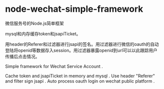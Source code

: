 # node-wechat-simple-framework

微信服务号的Node.js简单框架

mysql和内存缓存token和jsapiTicket。

用header的Referer和过滤器进行jsapi的签名。用过滤器进行微信的oauth的自动登陆将openid等数据存入session。用过滤器暴露openid到url可以以此跟踪用户传播后点击情况。


Simple framework for Wechat Service Account .

Cache token and jsapiTicket in memory and mysql . Use header "Referer" and filter sign jsapi . Auto process oauth login on wechat public platform . 
